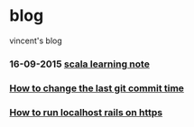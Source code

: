 # blog
vincent's blog


### 16-09-2015 [scala learning note](https://github.com/vincent178/blog/issues/3)
### [How to change the last git commit time](https://github.com/vincent178/blog/issues/2)
### [How to run localhost rails on https](https://github.com/vincent178/blog/issues/1)

